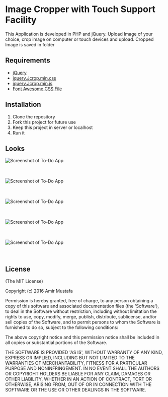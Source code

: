 # Image Cropper with Touch Support Facility

This Application is developed in PHP and jQuery. Upload Image of your choice, crop image on computer or touch devices and upload. Cropped Image is saved in folder

## Requirements
- [jQuery](https://ajax.aspnetcdn.com/ajax/jQuery/jquery-3.2.0.min.js)
- [jquery.Jcrop.min.css](https://cdnjs.cloudflare.com/ajax/libs/jquery-jcrop/2.0.4/css/Jcrop.css)
- [jquery.Jcrop.min.js](https://cdnjs.cloudflare.com/ajax/libs/jquery-jcrop/2.0.4/js/Jcrop.js)
- [Font Awesome CSS File](https://cdnjs.cloudflare.com/ajax/libs/font-awesome/4.7.0/css/font-awesome.css)

## Installation

1. Clone the repository
2. Fork this project for future use
3. Keep this project in server or localhost
4. Run it

## Looks

![Screenshot of To-Do App](https://cloud.githubusercontent.com/assets/15896579/20866280/8fbf4bf0-ba4f-11e6-9cc3-b18f46e4d9fe.PNG?raw=true "Screenshot of To-Do App")
<br/><br/><br/>

![Screenshot of To-Do App](https://cloud.githubusercontent.com/assets/15896579/20866278/8fb8b38a-ba4f-11e6-8920-6babb659800c.PNG?raw=true "Screenshot of To-Do App")
<br/><br/><br/>

![Screenshot of To-Do App](https://cloud.githubusercontent.com/assets/15896579/20866279/8fbf3da4-ba4f-11e6-837b-5803cd7a7798.PNG?raw=true "Screenshot of To-Do App")
<br/><br/><br/>

![Screenshot of To-Do App](https://cloud.githubusercontent.com/assets/15896579/20866282/8fc07a7a-ba4f-11e6-9b4a-4ca2257720bd.PNG?raw=true "Screenshot of To-Do App")
<br/><br/><br/>

![Screenshot of To-Do App](https://cloud.githubusercontent.com/assets/15896579/20866281/8fbf92ea-ba4f-11e6-93dd-e65eaa0cfab6.PNG?raw=true "Screenshot of To-Do App")
<br/><br/><br/>
## License

(The MIT License)

Copyright (c) 2016 Amir Mustafa

Permission is hereby granted, free of charge, to any person obtaining
a copy of this software and associated documentation files (the
'Software'), to deal in the Software without restriction, including
without limitation the rights to use, copy, modify, merge, publish,
distribute, sublicense, and/or sell copies of the Software, and to
permit persons to whom the Software is furnished to do so, subject to
the following conditions:

The above copyright notice and this permission notice shall be
included in all copies or substantial portions of the Software.

THE SOFTWARE IS PROVIDED 'AS IS', WITHOUT WARRANTY OF ANY KIND,
EXPRESS OR IMPLIED, INCLUDING BUT NOT LIMITED TO THE WARRANTIES OF
MERCHANTABILITY, FITNESS FOR A PARTICULAR PURPOSE AND NONINFRINGEMENT.
IN NO EVENT SHALL THE AUTHORS OR COPYRIGHT HOLDERS BE LIABLE FOR ANY
CLAIM, DAMAGES OR OTHER LIABILITY, WHETHER IN AN ACTION OF CONTRACT,
TORT OR OTHERWISE, ARISING FROM, OUT OF OR IN CONNECTION WITH THE
SOFTWARE OR THE USE OR OTHER DEALINGS IN THE SOFTWARE.
